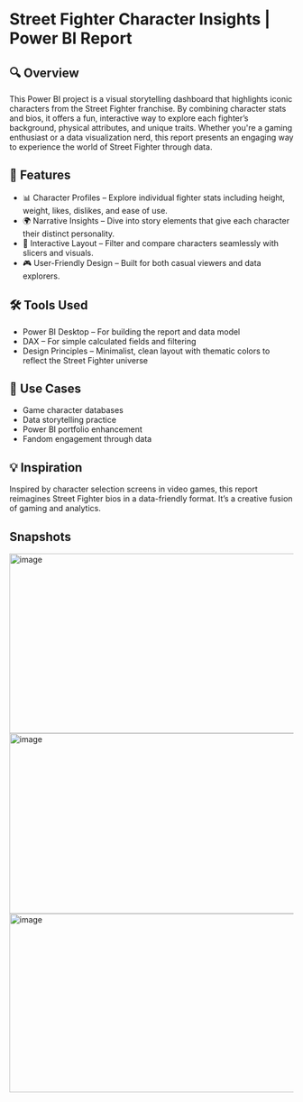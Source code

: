 # Street Fighter Character Insights | Power BI Report
## 🔍 Overview
This Power BI project is a visual storytelling dashboard that highlights iconic characters from the Street Fighter franchise. By combining character stats and bios, it offers a fun, interactive way to explore each fighter’s background, physical attributes, and unique traits.
Whether you're a gaming enthusiast or a data visualization nerd, this report presents an engaging way to experience the world of Street Fighter through data.

## 🎯 Features
+ 📊 Character Profiles – Explore individual fighter stats including height, weight, likes, dislikes, and ease of use.
+ 🌍 Narrative Insights – Dive into story elements that give each character their distinct personality.
+ 🧩 Interactive Layout – Filter and compare characters seamlessly with slicers and visuals.
+ 🎮 User-Friendly Design – Built for both casual viewers and data explorers.

## 🛠 Tools Used
+ Power BI Desktop – For building the report and data model
+ DAX – For simple calculated fields and filtering
+ Design Principles – Minimalist, clean layout with thematic colors to reflect the Street Fighter universe

## 📌 Use Cases
+ Game character databases
+ Data storytelling practice
+ Power BI portfolio enhancement
+ Fandom engagement through data

## 💡 Inspiration
Inspired by character selection screens in video games, this report reimagines Street Fighter bios in a data-friendly format. It’s a creative fusion of gaming and analytics.

## Snapshots
<img width="570" height="319" alt="image" src="https://github.com/user-attachments/assets/28e9aca4-05f7-49bd-a63b-c52f3fc2f91e" />
<img width="566" height="320" alt="image" src="https://github.com/user-attachments/assets/15e59eff-eac9-4570-a181-182c4dd95a63" />
<img width="568" height="317" alt="image" src="https://github.com/user-attachments/assets/dda028bd-da69-4c62-b97d-40703e6ac0fb" />

